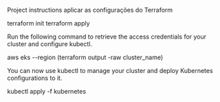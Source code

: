 Project instructions
aplicar as configurações do Terraform

terraform init terraform apply

Run the following command to retrieve the access credentials for your cluster and configure kubectl.

aws eks --region 
(terraform output -raw cluster_name)

You can now use kubectl to manage your cluster and deploy Kubernetes configurations to it.

kubectl apply -f kubernetes
